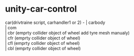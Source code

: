 # unity-car-control

car(drivtraine script, carhandler1 or 2) - | carbody <br/>
      | com<br/>
      | cbr (emprty collider object of wheel add tyre mesh manualy) <br/>
      |  cfr (emprty collider object of wheel)<br/>
      |  cfl (emprty collider object of wheel) <br/>
      |  cbl (emprty collider object of wheel)<br/>
 
 
